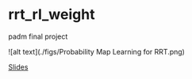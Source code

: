 # rrt_rl_weight
padm final project

![alt text](./figs/Probability Map Learning for RRT.png)

[Slides](https://docs.google.com/presentation/d/12luKROnvGfac6HR1Ms3pbqxYjuCpR4I3uEzv3_fZVEc/edit?usp=sharing)

